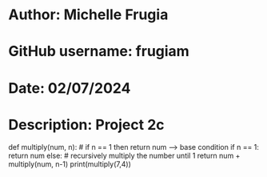 # Author: Michelle Frugia
# GitHub username: frugiam
# Date: 02/07/2024
# Description: Project 2c

def multiply(num, n):
    # if n == 1 then return num --> base condition
    if n == 1:
        return num
    else:
        # recursively multiply the number until 1
        return num + multiply(num, n-1)
print(multiply(7,4))
